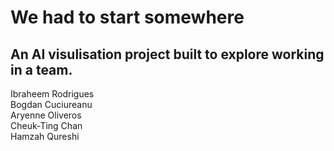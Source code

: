 # We had to start somewhere

## An AI visulisation project built to explore working in a team.

Ibraheem Rodrigues  
Bogdan Cuciureanu  
Aryenne Oliveros  
Cheuk-Ting Chan  
Hamzah Qureshi
